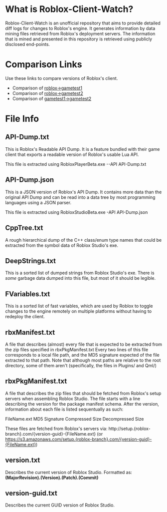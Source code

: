 # What is Roblox-Client-Watch?

Roblox-Client-Watch is an unofficial repository that aims to provide detailed diff logs for changes to Roblox's engine.
It generates information by data mining files retrieved from Roblox's deployment servers. The information that is mined and presented in this repository is retrieved using publicly disclosed end-points.

# Comparison Links

Use these links to compare versions of Roblox's client.

* Comparison of [roblox->gametest1](https://github.com/CloneTrooper1019/Roblox-Client-Watch/compare/gametest1.robloxlabs#files_bucket)
* Comparison of [roblox->gametest2](https://github.com/CloneTrooper1019/Roblox-Client-Watch/compare/gametest2.robloxlabs#files_bucket)
* Comparison of [gametest1->gametest2](https://github.com/CloneTrooper1019/Roblox-Client-Watch/compare/gametest1.robloxlabs...gametest2.robloxlabs)

# File Info

## API-Dump.txt
This is Roblox's Readable API Dump. It is a feature bundled with their game client that exports a readable version of Roblox's usable Lua API.

This file is extracted using RobloxPlayerBeta.exe --API API-Dump.txt

## API-Dump.json
This is a JSON version of Roblox's API Dump. It contains more data than the original API Dump and can be read into a data tree by most programming languages using a JSON parser.

This file is extracted using RobloxStudioBeta.exe -API API-Dump.json

## CppTree.txt
A rough hierarchical dump of the C++ class/enum type names that could be extracted from the symbol data of Roblox Studio's exe. 

## DeepStrings.txt
This is a sorted list of dumped strings from Roblox Studio's exe. There is *some* garbage data dumped into this file, but most of it should be legible.

## FVariables.txt
This is a sorted list of fast variables, which are used by Roblox to toggle changes to the engine remotely on multiple platforms without having to redeploy the client.

## rbxManifest.txt
A file that describes (almost) every file that is expected to be extracted from the zip files specified in rbxPkgManifest.txt
Every two lines of this file corresponds to a local file path, and the MD5 signature expected of the file extracted to that path.
Note that although most paths are relative to the root directory, some of them aren't (specifically, the files in Plugins/ and Qml/)

## rbxPkgManifest.txt
A file that describes the zip files that should be fetched from Roblox's setup servers when assembling Roblox Studio.
The file starts with a line describing the version for the package manifest schema.
After the version, information about each file is listed sequentually as such:

FileName.ext
MD5 Signature
Compressed Size
Decompressed Size

These files are fetched from Roblox's servers via:
http://setup.{roblox-branch}.com/{version-guid}-{FileName.ext}
(or https://s3.amazonaws.com/setup.{roblox-branch}.com/{version-guid}-{FileName.ext})

## version.txt
Describes the current version of Roblox Studio. Formatted as: **(MajorRevision).(Version).(Patch).(Commit)**

## version-guid.txt
Describes the current GUID version of Roblox Studio.
